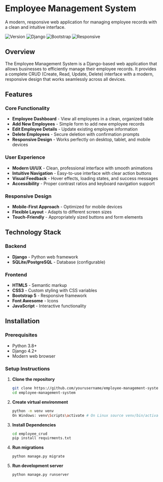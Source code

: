 # Employee Management System

A modern, responsive web application for managing employee records with a clean and intuitive interface.

![Version](https://img.shields.io/badge/version-1.0.0-blue)
![Django](https://img.shields.io/badge/django-4.2-green)
![Bootstrap](https://img.shields.io/badge/bootstrap-5.3-purple)
![Responsive](https://img.shields.io/badge/design-responsive-success)

## Overview

The Employee Management System is a Django-based web application that allows businesses to efficiently manage their employee records. It provides a complete CRUD (Create, Read, Update, Delete) interface with a modern, responsive design that works seamlessly across all devices.

## Features

### Core Functionality
- **Employee Dashboard** - View all employees in a clean, organized table
- **Add New Employees** - Simple form to add new employee records
- **Edit Employee Details** - Update existing employee information
- **Delete Employees** - Secure deletion with confirmation prompts
- **Responsive Design** - Works perfectly on desktop, tablet, and mobile devices

### User Experience
- **Modern UI/UX** - Clean, professional interface with smooth animations
- **Intuitive Navigation** - Easy-to-use interface with clear action buttons
- **Visual Feedback** - Hover effects, loading states, and success messages
- **Accessibility** - Proper contrast ratios and keyboard navigation support

### Responsive Design
- **Mobile-First Approach** - Optimized for mobile devices
- **Flexible Layout** - Adapts to different screen sizes
- **Touch-Friendly** - Appropriately sized buttons and form elements

## Technology Stack

### Backend
- **Django** - Python web framework
- **SQLite/PostgreSQL** - Database (configurable)

### Frontend
- **HTML5** - Semantic markup
- **CSS3** - Custom styling with CSS variables
- **Bootstrap 5** - Responsive framework
- **Font Awesome** - Icons
- **JavaScript** - Interactive functionality


## Installation

### Prerequisites
- Python 3.8+
- Django 4.2+
- Modern web browser

### Setup Instructions

1. **Clone the repository**

   ```bash
   git clone https://github.com/yourusername/employee-management-system.git
   cd employee-management-system

2. **Create virtual environment**

    ```bash
    python -m venv venv
    On Windows: venv\Scripts\activate # On Linux source venv/bin/activate(Linux)  


3. **Install Dependencies**

    ```bash
    cd employee_crud
    pip install requirments.txt

4. **Run migrations**

    ```bash
    python manage.py migrate


5. **Run development server**

    ```bash
    python manage.py runserver